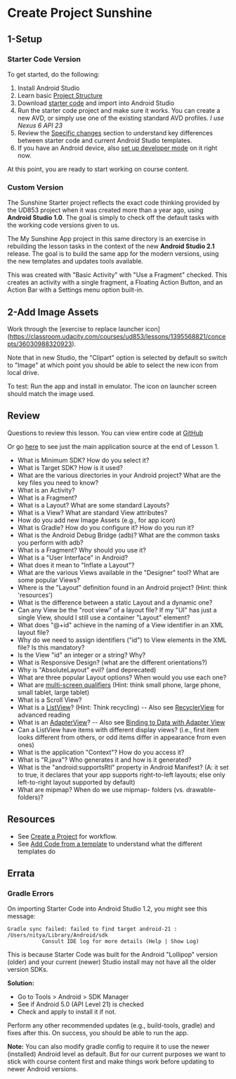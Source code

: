 # Create Project Sunshine

## 1-Setup

### Starter Code Version
To get started, do the following:

 1. Install Android Studio
 2. Learn basic [Project Structure](https://developer.android.com/studio/projects/index.html)
 3. Download [starter code](https://classroom.udacity.com/courses/ud853/lessons/1395568821/concepts/44191193530923) and import into Android Studio
 4. Run the starter code project and make sure it works. You can create a new AVD, or simply use one of the existing standard AVD profiles. *I use Nexus 6 API 23*
 5. Review the [Specific changes](https://classroom.udacity.com/courses/ud853/lessons/1395568821/concepts/44191193530923) section to understand key differences between starter code and current Android Studio templates.
 6. If you have an Android device, also [set up developer mode](https://classroom.udacity.com/courses/ud853/lessons/1395568821/concepts/15886886020923) on it right now.

At this point, you are ready to start working on course content.


### Custom Version
The Sunshine Starter project reflects the exact code thinking provided by the UD853 project when it was created more than a year ago, using **Android Studio 1.0**. The goal is simply to check off the default tasks with the working code versions given to us.

The My Sunshine App project in this same directory is an exercise in rebuilding the lesson tasks in the context of the new **Android Studio 2.1** release. The goal is to build the same app for the modern versions, using the new templates and updates tools available.

This was created with "Basic Activity" with "Use a Fragment" checked. This creates an activity with a single fragment, a Floating Action Button, and an Action Bar with a Settings menu option built-in.


## 2-Add Image Assets

Work through the [exercise to replace launcher icon] (https://classroom.udacity.com/courses/ud853/lessons/1395568821/concepts/36030988320923).

Note that in new Studio, the "Clipart" option is selected by default so switch to "Image" at which point you should be able to select the new icon from local drive.

To test: Run the app and install in emulator. The icon on launcher screen should match the image used.


## Review

Questions to review this lesson. You can view entire code at [GitHub](https://github.com/udacity/Sunshine-Version-2)

Or go [here](https://github.com/udacity/Sunshine-Version-2/blob/1.06_attach_adapter/app/src/main/java/com/example/android/sunshine/app/MainActivity.java) to see just the main application source at the end of Lesson 1.


 * What is Minimum SDK? How do you select it?
 * What is Target SDK? How is it used?
 * What are the various directories in your Android project? What are the key files you need to know?
 * What is an Activity?
 * What is a Fragment?
 * What is a Layout? What are some standard Layouts?
 * What is a View? What are standard View attributes?
 * How do you add new Image Assets (e.g., for app icon)
 * What is Gradle? How do you configure it? How do you run it?
 * What is the Android Debug Bridge (adb)? What are the common tasks you perform with adb?
 * What is a Fragment? Why should you use it?
 * What is a "User Interface" in Android?
 * What does it mean to "Inflate a Layout"?
 * What are the various Views available in the "Designer" tool? What are some popular Views?
 * Where is the "Layout" definition found in an Android project? (Hint: think 'resources')
 * What is the difference between a static Layout and a dynamic one?
 * Can any View be the "root view" of a layout file? If my "UI" has just a single View, should I still use a container "Layout" element?
 * What does "@+id" achieve in the naming of a View identifier in an XML layout file?
 * Why do we need to assign identifiers ("id") to View elements in the XML file? Is this mandatory?
 * Is the View "id" an integer or a string? Why?
 * What is Responsive Design? (what are the different orientations?)
 * Why is "AbsoluteLayout" evil? (and deprecated)
 * What are three popular Layout options? When would you use each one?
 * What are [multi-screen qualifiers](https://developer.android.com/guide/topics/resources/providing-resources.html#QualifierRules) (Hint: think small phone, large phone, small tablet, large tablet)
 * What is a Scroll View?
 * What is a [ListView](https://developer.android.com/guide/topics/ui/layout/listview.html)? (Hint: Think recycling) -- Also see [RecyclerView](https://developer.android.com/training/material/lists-cards.html) for advanced reading
 * What is an [AdapterView](https://developer.android.com/reference/android/widget/AdapterView.html)? -- Also see [Binding to Data with Adapter View](https://developer.android.com/guide/topics/ui/binding.html)
 * Can a ListView have items with different display views? (i.e., first item looks different from others, or odd items differ in appearance from even ones)
 * What is the application "Context"? How do you access it?
 * What is "R.java"? Who generates it and how is it generated?
 * What is the "android:supportsRtl" property in Android Manifest? (A: it set to true, it declares that your app supports right-to-left layouts; else only left-to-right layout supported by default)
 * What are mipmap? When do we use mipmap- folders (vs. drawable- folders)?




## Resources

 * See [Create a Project](https://developer.android.com/studio/projects/create-project.html) for workflow.
 * See [Add Code from a template](https://developer.android.com/studio/projects/templates.html) to understand what the different templates do


## Errata

### Gradle Errors

On importing Starter Code into Android Studio 1.2, you might see this message:

```
Gradle sync failed: failed to find target android-21 : /Users/nitya/Library/Android/sdk
           Consult IDE log for more details (Help | Show Log)
```
This is because Starter Code was built for the Android "Lollipop" version (older) and your current (newer) Studio install may not have all the older version SDKs.

**Solution:**
 * Go to Tools > Android > SDK Manager
 * See if Android 5.0 (API Level 21) is checked
 * Check and apply to install it if not.

 Perform any other recommended updates (e.g., build-tools, gradle) and fixes after this. On success, you should be able to run the app.

**Note:** You can also modify gradle config to require it to use the newer (installed) Android level as default. But for our current purposes we want to stick with course content first and make things work before updating to newer Android versions.

